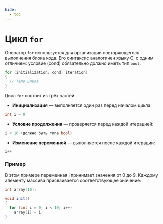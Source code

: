 ```yaml
---
hide:
  - toc
---
```


# Цикл `for`

Оператор `for` используется для организации повторяющегося выполнения блока кода. Его синтаксис аналогичен языку C, с одним отличием: условие (cond) обязательно должно иметь тип `bool`.
```cs
for (initialization; cond; iteration) 
{
  // Тело цикла
}
```
Цикл `for` состоит из трёх частей:  

- **Инициализация** — выполняется один раз перед началом цикла:  
```cs
int i = 0
```
- **Условие продолжения** — проверяется перед каждой итерацией:
```cs
i < 10 (должно быть типа bool)
```
- **Изменение переменной** — выполняется после каждой итерации:
```cs
i++
```

### Пример
В этом примере переменная i принимает значения от 0 до 9. Каждому элементу массива присваивается соответствующее значение:
```cs
int array[10];

void init()
{
  for (int i = 0; i < 10; i++) 
    array[i] = i;
}

```